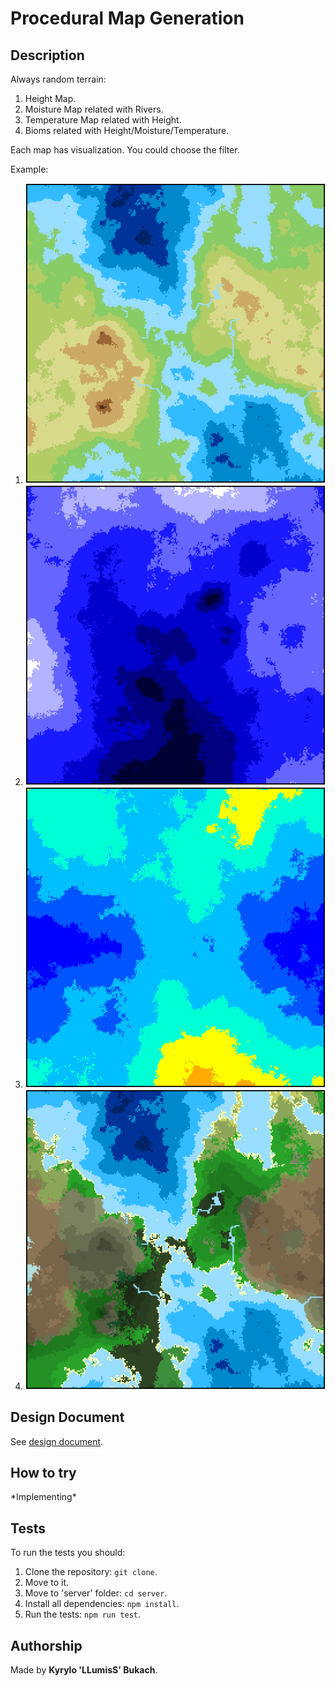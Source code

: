 # Procedural Map Generation

## Description
Always random terrain:
  1. Height Map.
  2. Moisture Map related with Rivers.
  3. Temperature Map related with Height.
  4. Bioms related with Height/Moisture/Temperature.

Each map has visualization. You could choose the filter.

Example:

1. <img src="images/example/physical.png">
2. <img src="images/example/moisture.png">
3. <img src="images/example/temperature.png">
4. <img src="images/example/default.png">

## Design Document
See <a href="https://docs.google.com/document/d/14sIw_HDXlERoJSS8U2QSeTyfK2Qkw05zmvKWTqmkhqI/edit?usp=sharing">design document</a>. 

## How to try
\*Implementing\*

## Tests
To run the tests you should:
1. Clone the repository: `git clone`.
2. Move to it.
3. Move to 'server' folder: `cd server`.
4. Install all dependencies: `npm install`.
5. Run the tests: `npm run test`.

## Authorship
Made by **Kyrylo 'LLumisS' Bukach**.
